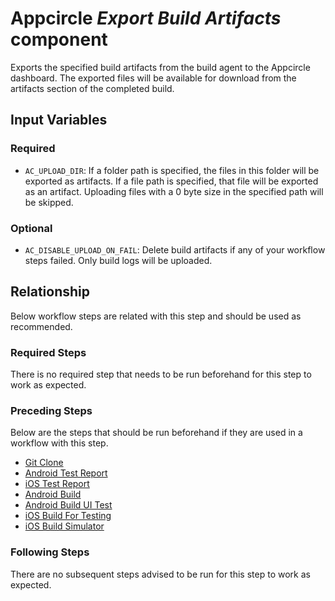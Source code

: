 # Appcircle _Export Build Artifacts_ component

Exports the specified build artifacts from the build agent to the Appcircle dashboard. The exported files will be available for download from the artifacts section of the completed build.

## Input Variables

### Required

- `AC_UPLOAD_DIR`: If a folder path is specified, the files in this folder will be exported as artifacts. If a file path is specified, that file will be exported as an artifact. Uploading files with a 0 byte size in the specified path will be skipped.

### Optional

- `AC_DISABLE_UPLOAD_ON_FAIL`: Delete build artifacts if any of your workflow steps failed. Only build logs will be uploaded.

## Relationship

Below workflow steps are related with this step and should be used as recommended.

### Required Steps

There is no required step that needs to be run beforehand for this step to work as expected.

### Preceding Steps

Below are the steps that should be run beforehand if they are used in a workflow with this step.

- [Git Clone](#todo)
- [Android Test Report](#todo)
- [iOS Test Report](#todo)
- [Android Build](#todo)
- [Android Build UI Test](#todo)
- [iOS Build For Testing](#todo)
- [iOS Build Simulator](#todo)

### Following Steps

There are no subsequent steps advised to be run for this step to work as expected.
